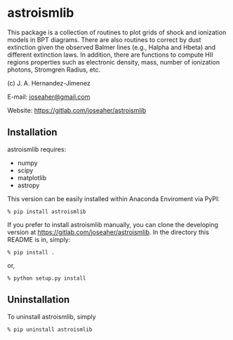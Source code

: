 # astroismlib

This package is a collection of routines to plot grids of shock
and ionization models in BPT diagrams. There are also routines
to correct by dust extinction given the observed Balmer lines (e.g., Halpha and Hbeta) and different extinction laws. In addition, there are functions to compute HII regions properties such as electronic density, mass, number of ionization photons, Stromgren Radius, etc.                                            

(c) J. A. Hernandez-Jimenez

E-mail: joseaher@gmail.com

Website: https://gitlab.com/joseaher/astroismlib

## Installation
astroismlib requires:  

  * numpy
  * scipy
  * matplotlib
  * astropy

This version can be easily installed within Anaconda Enviroment via PyPI:

    % pip install astroismlib

If you prefer to install astroismlib manually, you can clone the developing
version at https://gitlab.com/joseaher/astroismlib. In the directory this
README is in, simply:

    % pip install .

or,

    % python setup.py install

## Uninstallation

To uninstall astroismlib, simply

    % pip uninstall astroismlib
